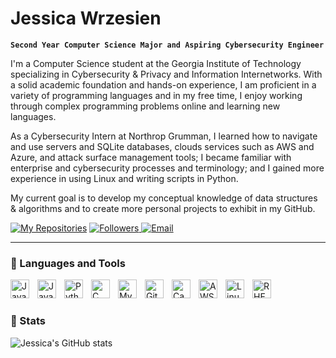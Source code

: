 # Jessica Wrzesien

**`Second Year Computer Science Major and Aspiring Cybersecurity Engineer`**

I'm a Computer Science student at the Georgia Institute of Technology specializing in Cybersecurity & Privacy and Information Internetworks. With a solid academic foundation and hands-on experience, I am proficient in a variety of programming languages and in my free time, I enjoy working through complex programming problems online and learning new languages.

As a Cybersecurity Intern at Northrop Grumman, I learned how to navigate and use servers and SQLite databases, clouds services such as AWS and Azure, and attack surface management tools; I became familiar with enterprise and cybersecurity processes and terminology; and I gained more experience in using Linux and writing scripts in Python. 

My current goal is to develop my conceptual knowledge of data structures & algorithms and to create more personal projects to exhibit in my GitHub.

<p align="left">
    <a href="https://github.com/wrzesienjessica?tab=repositories">
        <img alt="My Repositories" src="https://custom-icon-badges.demolab.com/badge/-My%20Repos-9EE588?style=for-the-badge&logoColor=black&logo=repo"/></a>
    <a href="https://github.com/wrzesienjessica?tab=followers">
        <img alt="Followers" src="https://custom-icon-badges.demolab.com/github/followers/wrzesienjessica?color=9EE588&labelColor=9EE588&style=for-the-badge&logo=person-add&label=Follow&logoColor=black"/>
    <a href="mailto: jessica.wrzesien@gmail.com">
        <img alt="Email" src="https://custom-icon-badges.demolab.com/badge/-jessica.wrzesien@gmail.com-9EE588?style=for-the-badge&logo=mention&logoColor=black"/></a>
    <a>
</p>

---

### 📗 Languages and Tools

<img align="left" alt="Java" width="30px" style="padding-right:10px;" src="https://cdn.jsdelivr.net/gh/devicons/devicon/icons/java/java-original.svg"/>
<img align="left" alt="JavaScript" width="30px" style="padding-right:10px;" src="https://cdn.jsdelivr.net/gh/devicons/devicon/icons/javascript/javascript-plain.svg" />
<img align="left" alt="Python" width="30px" style="padding-right:10px;" src="https://cdn.jsdelivr.net/gh/devicons/devicon/icons/python/python-plain.svg" />
<img align="left" alt="C" width="30px" style="padding-right:10px;" src="https://cdn.jsdelivr.net/gh/devicons/devicon@latest/icons/c/c-original.svg" />
<img align="left" alt="MySQL" width="30px" style="padding-right:10px;" src="https://cdn.jsdelivr.net/gh/devicons/devicon@latest/icons/mysql/mysql-original.svg" />
<img align="left" alt="GitHub" width="30px" style="padding-right:10px;" src="https://cdn.jsdelivr.net/gh/devicons/devicon/icons/github/github-original.svg" />
<img align="left" alt="Canva" width="30px" style="padding-right:10px;" src="https://cdn.jsdelivr.net/gh/devicons/devicon@latest/icons/canva/canva-original.svg" />
<img align="left" alt="AWS" width="30px" style="padding-right:10px;" src="https://cdn.jsdelivr.net/gh/devicons/devicon@latest/icons/amazonwebservices/amazonwebservices-original-wordmark.svg" />
<img align="left" alt="Linux" width="30px" style="padding-right:10px;" src="https://cdn.jsdelivr.net/gh/devicons/devicon@latest/icons/linux/linux-original.svg" />
<img align="left" alt="RHEL" width="30px" style="padding-right:10px;" src="https://cdn.jsdelivr.net/gh/devicons/devicon@latest/icons/redhat/redhat-original.svg" />
<br />

#

### 📜 Stats

![Jessica's GitHub stats](https://github-readme-stats.vercel.app/api?username=wrzesienjessica&show_icons=true&theme=shadow_green)

[linkedin]: https://www.linkedin.com/in/jessica-wrzesien/
